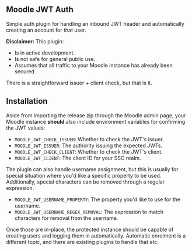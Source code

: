 ## Moodle JWT Auth

Simple auth plugin for handling an inbound JWT header and automatically creating an account for that user.  

**Disclaimer:** This plugin:
- Is in active development.
- Is not safe for general public use.
- Assumes that all traffic to your Moodle instance has already been secured.

There is a straightforward issuer + client check, but that is it.

## Installation

Aside from importing the release zip through the Moodle admin page, your Moodle instance **should** also include environment variables for confirming the JWT values:

- `MOODLE_JWT_CHECK_ISSUER`: Whether to check the JWT's issuer.
- `MOODLE_JWT_ISSUER`: The authority issuing the expected JWTs.
- `MOODLE_JWT_CHECK_CLIENT`: Whether to check the JWT's client.
- `MOODLE_JWT_CLIENT`: The client ID for your SSO realm.

The plugin can also handle username assignment, but this is usually for special situation where you'd like a specific property to be used.  Additionally, special characters can be removed through a regular expression.

- `MOODLE_JWT_USERNAME_PROPERTY`: The property you'd like to use for the username.
- `MOODLE_JWT_USERNAME_REGEX_REMOVAL`: The expression to match characters for removal from the username.

Once those are in-place, the protected instance should be capable of creating users and logging them in automatically.  Automatic enrolment is a different topic, and there are existing plugins to handle that etc.
